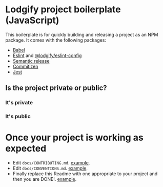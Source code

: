 # Lodgify project boilerplate (JavaScript)
This boilerplate is for quickly building and releasing a project as an NPM package. It comes with the following packages:
 - [Babel](https://babeljs.io/docs/en/)
 - [Eslint](https://eslint.org/docs/user-guide/getting-started) and [@lodgify/eslint-config](https://www.npmjs.com/package/@lodgify/eslint-config)
 - [Semantic release](https://www.npmjs.com/package/semantic-release)
 - [Commitizen](https://www.npmjs.com/package/commitizen)
 - [Jest](https://www.npmjs.com/package/jest)

## Is the project private or public?
### It's private


### It's public



# Once your project is working as expected

- Edit `docs/CONTRIBUTING.md`. [example](https://github.com/lodgify/lodgify-ui/blob/master/docs/CONTRIBUTING.md).
- Edit `docs/CONVENTIONS.md`. [example](https://github.com/lodgify/lodgify-ui/blob/master/docs/CONVENTIONS.md).
- Finally replace this Readme with one appropriate to your project and then you are DONE!. [example](https://github.com/lodgify/lodgify-ui/blob/master/Readme.md).
